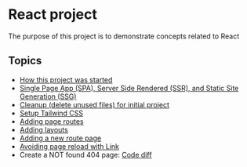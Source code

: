 # React project

The purpose of this project is to demonstrate concepts related to React

## Topics

- [How this project was started](docs/project-initialization.md)
- [Single Page App (SPA), Server Side Rendered (SSR), and Static Site Generation (SSG)](docs/SPA-SSR-SSG.md)
- [Cleanup (delete unused files) for initial project](docs/delete-unused-initial-files.md)
- [Setup Tailwind CSS](docs/setup-tailwind-css.md)
- [Adding page routes](docs/adding-page-routes.md)
- [Adding layouts](docs/adding-layouts.md)
- [Adding a new route page](docs/adding-new-route-page.md)
- [Avoiding page reload with Link](docs/link-versus-anchor.md)
- Create a NOT found 404 page: [Code diff](https://github.com/g-milligan/reactproject/commit/9b4cbfecb9e43b924ef098a8a6726e1dfdcacddb)